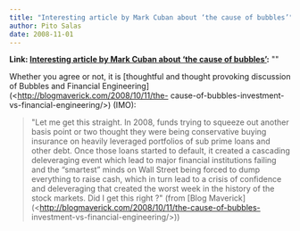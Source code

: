 ```yaml
---
title: "Interesting article by Mark Cuban about ‘the cause of bubbles’"
author: Pito Salas
date: 2008-11-01
---
```


**Link: [Interesting article by Mark Cuban about ‘the cause of bubbles’](None):** ""

Whether you agree or not, it is [thoughtful and thought provoking discussion
of Bubbles and Financial Engineering](<http://blogmaverick.com/2008/10/11/the-
cause-of-bubbles-investment-vs-financial-engineering/>)  (IMO):

> "Let me get this straight.  In 2008, funds trying to squeeze out another
> basis point or two thought they were being conservative  buying insurance on
> heavily leveraged portfolios of sub prime loans and other debt. Once those
> loans started to default, it  created a cascading deleveraging event which
> lead to major financial institutions failing and the “smartest” minds on
> Wall Street being forced to dump everything to raise cash, which in turn
> lead to a crisis of confidence and deleveraging that created the worst week
> in the history of the stock markets. Did I get this right ?" (from [Blog
> Maverick](<http://blogmaverick.com/2008/10/11/the-cause-of-bubbles-
> investment-vs-financial-engineering/>))


